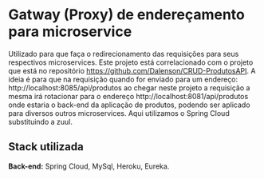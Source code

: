 
# Gatway (Proxy) de endereçamento para microservice
Utilizado para que faça o redirecionamento das requisições para seus respectivos microservices. Este projeto está correlacionado com o projeto que está no repositório https://github.com/Dalenson/CRUD-ProdutosAPI.
A ideia é para que na requisição quando for enviado para um endereço: http://localhost:8085/api/produtos ao chegar neste projeto a requisição a mesma irá rotacionar para o endereço http://localhost:8081/api/produtos onde estaria o back-end da aplicação de produtos, podendo ser aplicado para diversos outros microservices. Aqui utilizamos o Spring Cloud substituindo a zuul.
## Stack utilizada

**Back-end:** Spring Cloud, MySql, Heroku, Eureka.


